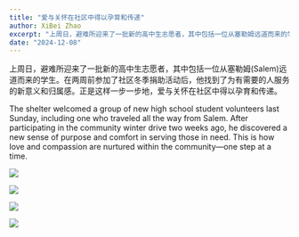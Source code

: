 ```yaml
---
title: "爱与关怀在社区中得以孕育和传递"
author: XiBei Zhao
excerpt: "上周日，避难所迎来了一批新的高中生志愿者，其中包括一位从塞勒姆远道而来的学生。在两周前参加了社区冬季捐助活动后，他找到了为有需要的人服务的新意义和归属感。正是这样一步一步地，爱与关怀在社区中得以孕育和传递。"
date: "2024-12-08"
---
```


上周日，避难所迎来了一批新的高中生志愿者，其中包括一位从塞勒姆(Salem)远道而来的学生。在两周前参加了社区冬季捐助活动后，他找到了为有需要的人服务的新意义和归属感。正是这样一步一步地，爱与关怀在社区中得以孕育和传递。

The shelter welcomed a group of new high school student volunteers last Sunday, including one who traveled all the way from Salem. After participating in the community winter drive two weeks ago, he discovered a new sense of purpose and comfort in serving those in need. This is how love and compassion are nurtured within the community—one step at a time.

![](https://res.cloudinary.com/dhngj18do/image/upload/f_auto,q_auto/v1/images/470227758_570585448939875_3742007118326437127_n)

![](https://res.cloudinary.com/dhngj18do/image/upload/f_auto,q_auto/v1/images/469858061_570585445606542_1158520876833645328_n)

![](https://res.cloudinary.com/dhngj18do/image/upload/f_auto,q_auto/v1/images/469794127_570585452273208_530763955419802971_n)

![](https://res.cloudinary.com/dhngj18do/image/upload/f_auto,q_auto/v1/images/469878115_570585508939869_9105374410536092774_n)
